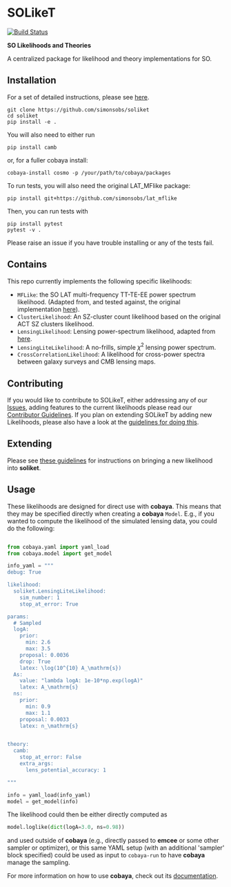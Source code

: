 # SOLikeT
[![Build Status](https://github.com/simonsobs/soliket/workflows/Testing/badge.svg)](https://github.com/simonsobs/SOLikeT/actions?query=workflow%3ATesting)

**SO Likelihoods and Theories**

A centralized package for likelihood and theory implementations for SO.

## Installation

For a set of detailed instructions, please see [here](INSTALL.rst).

```
git clone https://github.com/simonsobs/soliket
cd soliket
pip install -e .
```
You will also need to either run
```
pip install camb
```
or, for a fuller cobaya install:
```
cobaya-install cosmo -p /your/path/to/cobaya/packages
```
To run tests, you will also need the original LAT_MFlike package:
```
pip install git+https://github.com/simonsobs/lat_mflike
```
Then, you can run tests with 
```
pip install pytest
pytest -v .
```

Please raise an issue if you have trouble installing or any of the tests fail.

## Contains

This repo currently implements the following specific likelihoods:

* `MFLike`: the SO LAT multi-frequency TT-TE-EE power spectrum likelihood. (Adapted from, and tested against, the original implementation [here](https://github.com/simonsobs/lat_mflike)).
* `ClusterLikelihood`: An SZ-cluster count likelihood based on the original ACT SZ clusters likelihood.
* `LensingLikelihood`: Lensing power-spectrum likelihood, adapted from [here](https://github.com/simonsobs/so-lenspipe/blob/6abdc185764894cefa76fd4666243669d7e8a4b0/bin/SOlikelihood/cobayalike.py#L80).
* `LensingLiteLikelihood`: A no-frills, simple $\chi^2$ lensing power spectrum.
* `CrossCorrelationLikelihood`: A likelihood for cross-power spectra between galaxy surveys and CMB lensing maps.

## Contributing

If you would like to contribute to SOLikeT, either addressing any of our [Issues](https://github.com/simonsobs/SOLikeT/issues), adding features to the current likelihoods please read our [Contributor Guidelines](CONTRIBUTING.rst). If you plan on extending SOLikeT by adding new Likelihoods, please also have a look at the [guidelines for doing this](guidelines.md).

## Extending

Please see [these guidelines](guidelines.md) for instructions on bringing a new likelihood into **soliket**.

## Usage

These likelihoods are designed for direct use with **cobaya**.  This means that 
they may be specified directly when creating a **cobaya** `Model`.  E.g., if
you wanted to compute the likelihood of the simulated lensing data, you could do the following:

```python

from cobaya.yaml import yaml_load
from cobaya.model import get_model

info_yaml = """
debug: True

likelihood:
  soliket.LensingLiteLikelihood:
    sim_number: 1
    stop_at_error: True

params:
  # Sampled
  logA:
    prior:
      min: 2.6
      max: 3.5
    proposal: 0.0036
    drop: True
    latex: \log(10^{10} A_\mathrm{s})
  As:
    value: "lambda logA: 1e-10*np.exp(logA)"
    latex: A_\mathrm{s}
  ns:
    prior:
      min: 0.9
      max: 1.1
    proposal: 0.0033
    latex: n_\mathrm{s}


theory:
  camb:
    stop_at_error: False
    extra_args:
      lens_potential_accuracy: 1

"""

info = yaml_load(info_yaml)
model = get_model(info)
```
The likelihood could then be either directly computed as 
```python
model.loglike(dict(logA=3.0, ns=0.98))
```
and used outside of **cobaya** (e.g., directly passed to **emcee** or some other
sampler or optimizer), or this same YAML setup (with an additional 'sampler' block specified) 
could be used as input to `cobaya-run` to have **cobaya** manage the sampling.

For more information on how to use **cobaya**, check out its [documentation](http://cobaya.readthedocs.io).

